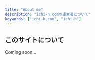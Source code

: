 ```yaml
---
title: "About me"
description: "ichi-h.comの運営者について"
keywords: ["ichi-h.com", "ichi-h"]
---
```


## このサイトについて

Coming soon...
